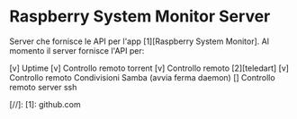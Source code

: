 # Raspberry System Monitor Server

Server che fornisce le API per l'app [1][Raspberry System Monitor].
Al momento il server fornisce l'API per:

[v] Uptime
[v] Controllo remoto torrent
[v] Controllo remoto [2][teledart]
[v] Controllo remoto Condivisioni Samba (avvia ferma daemon)
[] Controllo remoto server ssh

[//]: 
[1]: github.com